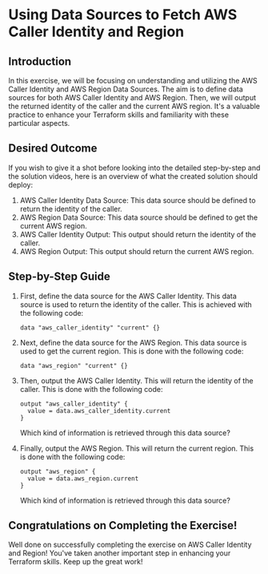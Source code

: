 # Using Data Sources to Fetch AWS Caller Identity and Region

## Introduction

In this exercise, we will be focusing on understanding and utilizing the AWS Caller Identity and AWS Region Data Sources. The aim is to define data sources for both AWS Caller Identity and AWS Region. Then, we will output the returned identity of the caller and the current AWS region. It's a valuable practice to enhance your Terraform skills and familiarity with these particular aspects.

## Desired Outcome

If you wish to give it a shot before looking into the detailed step-by-step and the solution videos, here is an overview of what the created solution should deploy:

1. AWS Caller Identity Data Source: This data source should be defined to return the identity of the caller.
2. AWS Region Data Source: This data source should be defined to get the current AWS region.
3. AWS Caller Identity Output: This output should return the identity of the caller.
4. AWS Region Output: This output should return the current AWS region.

## Step-by-Step Guide

1.  First, define the data source for the AWS Caller Identity. This data source is used to return the identity of the caller. This is achieved with the following code:

    ```
    data "aws_caller_identity" "current" {}
    ```

2.  Next, define the data source for the AWS Region. This data source is used to get the current region. This is done with the following code:

    ```
    data "aws_region" "current" {}
    ```

3.  Then, output the AWS Caller Identity. This will return the identity of the caller. This is done with the following code:

    ```
    output "aws_caller_identity" {
      value = data.aws_caller_identity.current
    }
    ```

    Which kind of information is retrieved through this data source?

4.  Finally, output the AWS Region. This will return the current region. This is done with the following code:

    ```
    output "aws_region" {
      value = data.aws_region.current
    }
    ```

    Which kind of information is retrieved through this data source?

## Congratulations on Completing the Exercise!

Well done on successfully completing the exercise on AWS Caller Identity and Region! You've taken another important step in enhancing your Terraform skills. Keep up the great work!
